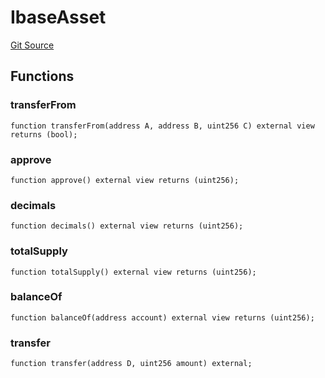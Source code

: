 # IbaseAsset
[Git Source](https://github.com/Stake-for-Ukraine/sfu-savax/blob/4abe733a8bb81cbd2da7e5ae098ba601cebf8962/src/interfaces/IERC20.sol)


## Functions
### transferFrom


```solidity
function transferFrom(address A, address B, uint256 C) external view returns (bool);
```

### approve


```solidity
function approve() external view returns (uint256);
```

### decimals


```solidity
function decimals() external view returns (uint256);
```

### totalSupply


```solidity
function totalSupply() external view returns (uint256);
```

### balanceOf


```solidity
function balanceOf(address account) external view returns (uint256);
```

### transfer


```solidity
function transfer(address D, uint256 amount) external;
```

